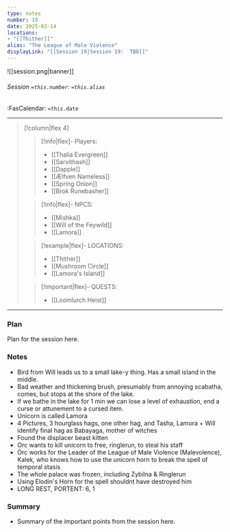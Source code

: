 ```yaml
---
type: notes
number: 19
date: 2025-03-14
locations:
- "[[Thither]]"
alias: "The League of Male Violence"
displayLink: "[[Session 19|Session 19:  TBD]]"
---
```


![[session.png|banner]]
###### Session `=this.number`: `=this.alias`
<span class="sub2">:FasCalendar: `=this.date` </span>
___

> [!column|flex 4]
> 
>> [!info|flex]- Players:
>> - [[Thalia Evergreen]]
>> - [[Sarvithash]]
>> - [[Dapple]]
>> - [[Ælfven Nameless]]
>> - [[Spring Onion]]
>> - [[Brok Runebasher]]
> 
>> [!info|flex]- NPCS:
>> - [[Mishka]]
>> - [[Will of the Feywild]]
>> - [[Lamora]]
>
>> [!example|flex]- LOCATIONS:
>> - [[Thither]]
>> - [[Mushroom Circle]]
>> - [[Lamora's Island]]
>
>> [!important|flex]- QUESTS:
>> - [[Loomlurch Heist]]

---

### Plan
Plan for the session here.

### Notes
- Bird from Will leads us to a small lake-y thing. Has a small island in the middle.
- Bad weather and thickening brush, presumably from annoying scabatha, comes, but stops at the shore of the lake.
- If we bathe in the lake for 1 min we can lose a level of exhaustion, end a curse or attunement to a cursed item.
- Unicorn is called Lamora
- 4 Pictures, 3 hourglass hags, one other hag, and Tasha, Lamora + Will identify final hag as Babayaga, mother of witches
- Found the displacer beast kitten
- Orc wants to kill unicorn to free, ringlerun, to steal his staff
- Orc works for the Leader of the League of Male Violence (Malevolence), Kalek, who knows how to use the unicorn horn to break the spell of temporal stasis
- The whole palace was frozen, including Zybilna & Ringlerun
- Using Elodin's Horn for the spell shouldnt have destroyed him
- LONG REST, PORTENT: 6, 1

### Summary
- Summary of the important points from the session here.



